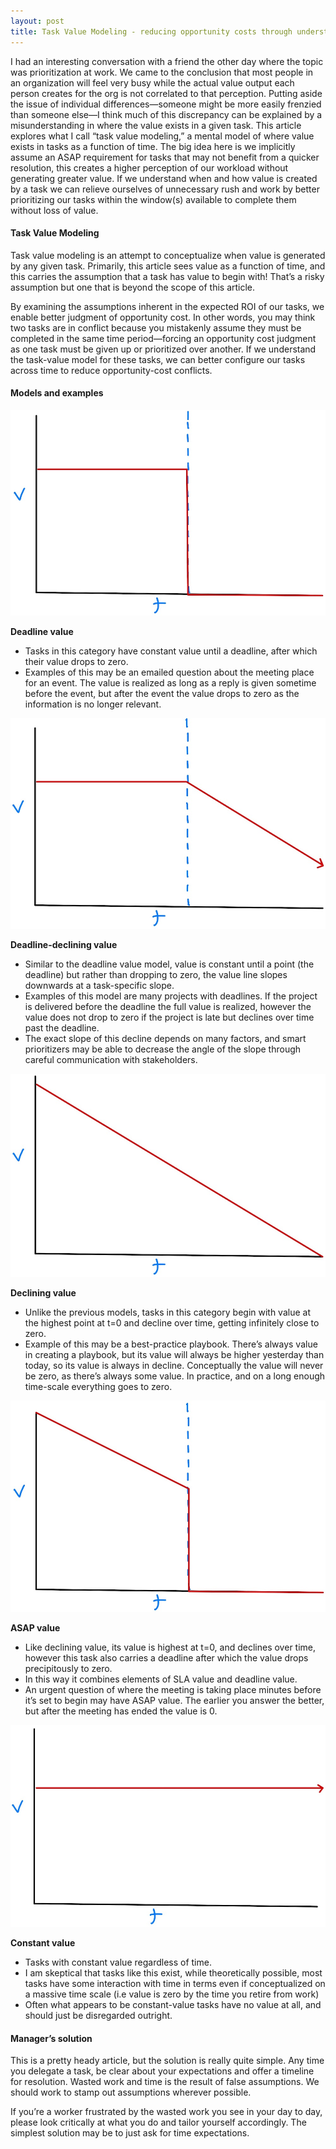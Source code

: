 ```yaml
---
layout: post
title: Task Value Modeling - reducing opportunity costs through understanding value
---
```


I had an interesting conversation with a friend the other day where the topic was prioritization at work. We came to the conclusion that most people in an organization will feel very busy while the actual value output each person creates for the org is not correlated to that perception. 
Putting aside the issue of individual differences—someone might be more easily frenzied than someone else—I think much of this discrepancy can be explained by a misunderstanding in where the value exists in a given task. This article explores what I call “task value modeling,” a mental model of where value exists in tasks as a function of time. 
The big idea here is we implicitly assume an ASAP requirement for tasks that may not benefit from a quicker resolution, this creates a higher perception of our workload without generating greater value. If we understand when and how value is created by a task we can relieve ourselves of unnecessary rush and work by better prioritizing our tasks within the window(s) available to complete them without loss of value.

#### Task Value Modeling

Task value modeling is an attempt to conceptualize when value is generated by any given task. Primarily, this article sees value as a function of time, and this carries the assumption that a task has value to begin with! That’s a risky assumption but one that is beyond the scope of this article.

By examining the assumptions inherent in the expected ROI of our tasks, we enable better judgment of opportunity cost. In other words, you may think two tasks are in conflict because you mistakenly assume they must be completed in the same time period—forcing an opportunity cost judgment as one task must be given up or prioritized over another. If we understand the task-value model for these tasks, we can better configure our tasks across time to reduce opportunity-cost conflicts. 

#### Models and examples

![Deadline value graph](/assets/images/value-models/deadline-vm.jpg)

**Deadline value**

* Tasks in this category have constant value until a deadline, after which their value drops to zero.
* Examples of this may be an emailed question about the meeting place for an event. The value is realized as long as a reply is given sometime before the event, but after the event the value drops to zero as the information is no longer relevant. 

![Deadline-declining value graph](/assets/images/value-models/declinedeadline-vm.jpg)

**Deadline-declining value**

* Similar to the deadline value model, value is constant until a point (the deadline) but rather than dropping to zero, the value line slopes downwards at a task-specific slope. 
* Examples of this model are many projects with deadlines. If the project is delivered before the deadline the full value is realized, however the value does not drop to zero if the project is late but declines over time past the deadline.
* The exact slope of this decline depends on many factors, and smart prioritizers may be able to decrease the angle of the slope through careful communication with stakeholders.

![Declining value graph](/assets/images/value-models/decline-vm.jpg)

**Declining value**

* Unlike the previous models, tasks in this category begin with value at the highest point at t=0 and decline over time, getting infinitely close to zero.
* Example of this may be a best-practice playbook. There’s always value in creating a playbook, but its value will always be higher yesterday than today, so its value is always in decline. Conceptually the value will never be zero, as there’s always some value. In practice, and on a long enough time-scale everything goes to zero.

![ASAP value graph](/assets/images/value-models/asap-vm.jpg)

**ASAP value**

* Like declining value, its value is highest at t=0, and declines over time, however this task also carries a deadline after which the value drops precipitously to zero.
* In this way it combines elements of SLA value and deadline value.
* An urgent question of where the meeting is taking place minutes before it’s set to begin may have ASAP value. The earlier you answer the better, but after the meeting has ended the value is 0. 

![Constant value graph](/assets/images/value-models/constant-vm.jpg)

**Constant value**

* Tasks with constant value regardless of time. 
* I am skeptical that tasks like this exist, while theoretically possible, most tasks have some interaction with time in terms even if conceptualized on a massive time scale (i.e value is zero by the time you retire from work)
* Often what appears to be constant-value tasks have no value at all, and should just be disregarded outright.

#### Manager’s solution

This is a pretty heady article, but the solution is really quite simple. Any time you delegate a task, be clear about your expectations and offer a timeline for resolution. Wasted work and time is the result of false assumptions. We should work to stamp out assumptions wherever possible.

If you’re a worker frustrated by the wasted work you see in your day to day, please look critically at what you do and tailor yourself accordingly. The simplest solution may be to just ask for time expectations.
